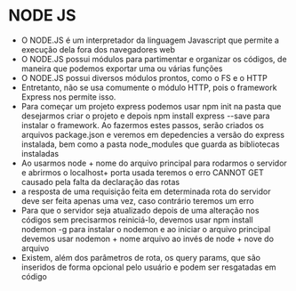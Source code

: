 # NODE JS

  - O NODE.JS é um interpretador da linguagem Javascript que permite a execução dela fora dos navegadores web
  - O NODE.JS possui módulos para partimentar e organizar os códigos, de maneira que podemos exportar uma ou várias funções
  - O NODE.JS possui diversos módulos prontos, como o FS e o HTTP
  - Entretanto, não se usa comumente o módulo HTTP, pois o framework Express nos permite isso.
  - Para começar um projeto express podemos usar npm init na pasta que desejarmos criar o projeto e depois npm install express --save para instalar o framework. Ao fazermos estes passos, serão criados os arquivos package.json e veremos em depedencies a versão do express instalada, bem como a pasta node_modules que guarda as bibliotecas instaladas
  - Ao usarmos node + nome do arquivo principal para rodarmos o servidor e abrirmos o localhost+ porta usada teremos o erro CANNOT GET causado pela falta da declaração das rotas
  - a resposta de uma requisição feita em determinada rota do servidor deve ser feita apenas uma vez, caso contrário teremos um erro
  - Para que o servidor seja atualizado depois de uma alteração nos códigos sem precisarmos reiniciá-lo, devemos usar npm install nodemon -g para instalar o nodemon e ao iniciar o arquivo principal devemos usar nodemon + nome arquivo ao invés de node + nove do arquivo
  - Existem, além dos parâmetros de rota, os query params, que são inseridos de forma opcional pelo usuário e podem ser resgatadas em código